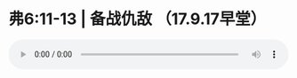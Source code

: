 # 弗6:11-13 | 备战仇敌 （17.9.17早堂）

<audio style="width: 100%;" preload="false" controls controlslist="nodownload"><source src="//file.simai.life/audio/mp3/old/12170.mp3" type="audio/mpeg">Your browser does not support the audio element.</audio>


